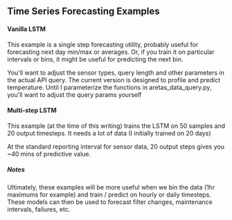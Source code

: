 ## Time Series Forecasting Examples ##
#### Vanilla LSTM ####
This example is a single step forecasting utility, probably useful for forecasting next day min/max or averages.
Or, if you train it on particular intervals or bins, it might be useful for predicting the next bin.

You'll want to adjust the sensor types, query length and other parameters in the actual API query. The current version is designed to profile and predict temperature. 
Until I parameterize the functions in aretas_data_query.py, you'll want to adjust the query params yourself

#### Multi-step LSTM ####

This example (at the time of this writing) trains the LSTM on 50 samples and 20 output timesteps. It needs a lot of data (I initially trained on 20 days)

At the standard reporting interval for sensor data, 20 output steps gives you ~40 mins of predictive value. 

##### Notes #####
Ultimately, these examples will be more useful when we bin the data (1hr maximums for example) and train / predict on hourly or daily timesteps. These models can then 
be used to forecast filter changes, maintenance intervals, failures, etc.